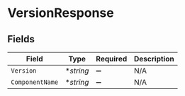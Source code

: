 # VersionResponse


## Fields

| Field              | Type               | Required           | Description        |
| ------------------ | ------------------ | ------------------ | ------------------ |
| `Version`          | **string*          | :heavy_minus_sign: | N/A                |
| `ComponentName`    | **string*          | :heavy_minus_sign: | N/A                |